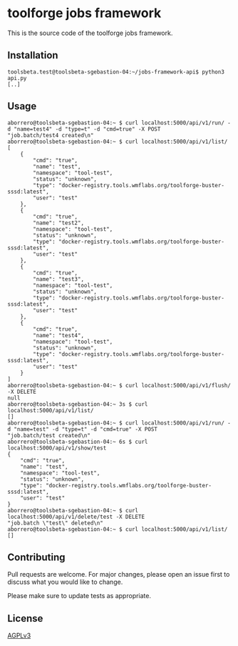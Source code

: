 # toolforge jobs framework

This is the source code of the toolforge jobs framework.

## Installation

```console
toolsbeta.test@toolsbeta-sgebastion-04:~/jobs-framework-api$ python3 api.py
[..]
```

## Usage

```console
aborrero@toolsbeta-sgebastion-04:~ $ curl localhost:5000/api/v1/run/ -d "name=test4" -d "type=t" -d "cmd=true" -X POST
"job.batch/test4 created\n"
aborrero@toolsbeta-sgebastion-04:~ $ curl localhost:5000/api/v1/list/
[
    {
        "cmd": "true",
        "name": "test",
        "namespace": "tool-test",
        "status": "unknown",
        "type": "docker-registry.tools.wmflabs.org/toolforge-buster-sssd:latest",
        "user": "test"
    },
    {
        "cmd": "true",
        "name": "test2",
        "namespace": "tool-test",
        "status": "unknown",
        "type": "docker-registry.tools.wmflabs.org/toolforge-buster-sssd:latest",
        "user": "test"
    },
    {
        "cmd": "true",
        "name": "test3",
        "namespace": "tool-test",
        "status": "unknown",
        "type": "docker-registry.tools.wmflabs.org/toolforge-buster-sssd:latest",
        "user": "test"
    },
    {
        "cmd": "true",
        "name": "test4",
        "namespace": "tool-test",
        "status": "unknown",
        "type": "docker-registry.tools.wmflabs.org/toolforge-buster-sssd:latest",
        "user": "test"
    }
]
aborrero@toolsbeta-sgebastion-04:~ $ curl localhost:5000/api/v1/flush/ -X DELETE
null
aborrero@toolsbeta-sgebastion-04:~ 3s $ curl localhost:5000/api/v1/list/
[]
aborrero@toolsbeta-sgebastion-04:~ $ curl localhost:5000/api/v1/run/ -d "name=test" -d "type=t" -d "cmd=true" -X POST
"job.batch/test created\n"
aborrero@toolsbeta-sgebastion-04:~ 6s $ curl localhost:5000/api/v1/show/test
{
    "cmd": "true",
    "name": "test",
    "namespace": "tool-test",
    "status": "unknown",
    "type": "docker-registry.tools.wmflabs.org/toolforge-buster-sssd:latest",
    "user": "test"
}
aborrero@toolsbeta-sgebastion-04:~ $ curl localhost:5000/api/v1/delete/test -X DELETE
"job.batch \"test\" deleted\n"
aborrero@toolsbeta-sgebastion-04:~ $ curl localhost:5000/api/v1/list/
[]
```

## Contributing
Pull requests are welcome. For major changes, please open an issue first to discuss what you would like to change.

Please make sure to update tests as appropriate.

## License
[AGPLv3](https://choosealicense.com/licenses/agpl-3.0/)
